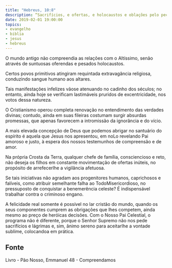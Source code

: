 ```yaml
---
title: "Hebreus, 10:8"
description: “Sacrifícios, e ofertas, e holocaustos e oblações pelo pecado não quiseste, nem te agradaram” - Paulo
date: 2019-02-01 19:00:00
topics: 
- evangelho
- biblia
- jesus
- hebreus
---
```


O mundo antigo não compreendia as relações com o Altíssimo, senão
através de suntuosas oferendas e pesados holocaustos.

Certos povos primitivos atingiram requintada extravagância religiosa,
conduzindo sangue humano aos altares.

Tais manifestações infelizes vão­se atenuando no cadinho dos séculos; no
entanto, ainda hoje se verificam lastimáveis pruridos de excentricidade, nos votos
dessa natureza.

O Cristianismo operou completa renovação no entendimento das verdades
divinas; contudo, ainda em suas fileiras costumam surgir absurdas promessas, que
apenas favorecem a intromissão da ignorância e do vício.

A mais elevada concepção de Deus que podemos abrigar no santuário do
espírito é aquela que Jesus nos apresentou, em no­Lo revelando Pai amoroso e justo,
à espera dos nossos testemunhos de compreensão e de amor.

Na própria Crosta da Terra, qualquer chefe de família, consciencioso e reto,
não deseja os filhos em constante movimentação de ofertas inúteis, no propósito de
arrefecer­lhe a vigilância afetuosa.

Se tais iniciativas não agradam aos progenitores humanos, caprichosos e
falíveis, como atribuir semelhante falha ao Todo­Misericordioso, no pressuposto de
conquistar a benemerência celeste?
É indispensável trabalhar contra o criminoso engano.

A felicidade real somente é possível no lar cristão do mundo, quando os
seus componentes cumprem as obrigações que lhes competem, ainda mesmo ao
preço de heróicas decisões. Com o Nosso Pai Celestial, o programa não é diferente,
porque o Senhor Supremo não nos pede sacrifícios e lágrimas e, sim, ânimo sereno
para aceitar­lhe a vontade sublime, colocando­a em prática.



## Fonte
Livro - Pão Nosso, Emmanuel
48 - Compreendamos
